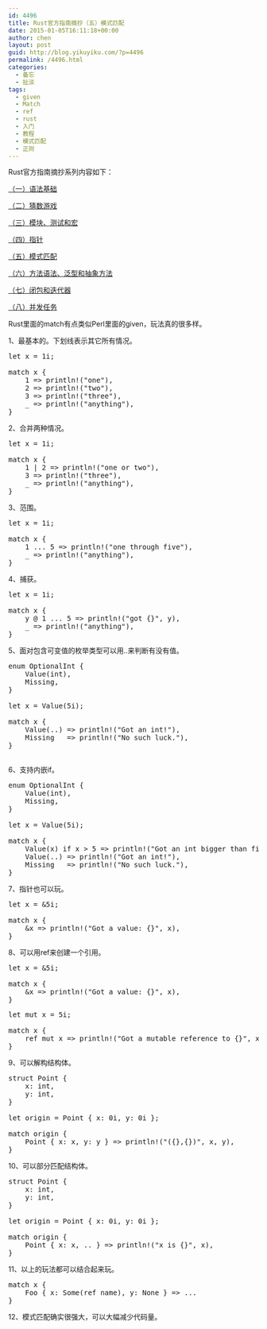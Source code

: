 ```yaml
---
id: 4496
title: Rust官方指南摘抄（五）模式匹配
date: 2015-01-05T16:11:18+00:00
author: chen
layout: post
guid: http://blog.yikuyiku.com/?p=4496
permalink: /4496.html
categories:
  - 备忘
  - 扯淡
tags:
  - given
  - Match
  - ref
  - rust
  - 入门
  - 教程
  - 模式匹配
  - 正则
---
```

Rust官方指南摘抄系列内容如下：
  
[（一）语法基础](http://blog.yikuyiku.com/?p=4442 "Rust官方指南摘抄（一）语法基础")
  
[（二）猜数游戏](http://blog.yikuyiku.com/?p=4460 "Rust官方指南摘抄（二）猜数游戏")
  
[（三）模块、测试和宏](http://blog.yikuyiku.com/?p=4478 "Rust官方指南摘抄（三）模块、测试和宏")
  
[（四）指针](http://blog.yikuyiku.com/?p=4485 "Rust官方指南摘抄（四）指针")
  
[（五）模式匹配](http://blog.yikuyiku.com/?p=4496 "Rust官方指南摘抄（五）模式匹配")
  
[（六）方法语法、泛型和抽象方法](http://blog.yikuyiku.com/?p=4500 "Rust官方指南摘抄（六）方法语法、泛型和抽象方法")
  
[（七）闭包和迭代器](http://blog.yikuyiku.com/?p=4508 "Rust官方指南摘抄（七）闭包和迭代器")
  
[（八）并发任务](http://blog.yikuyiku.com/?p=4510 "Rust官方指南摘抄（八）并发任务")

Rust里面的match有点类似Perl里面的given，玩法真的很多样。

1、最基本的。下划线表示其它所有情况。

<pre>let x = 1i;

match x {
    1 => println!("one"),
    2 => println!("two"),
    3 => println!("three"),
    _ => println!("anything"),
}
</pre>

2、合并两种情况。

<pre>let x = 1i;

match x {
    1 | 2 => println!("one or two"),
    3 => println!("three"),
    _ => println!("anything"),
}
</pre>

3、范围。

<pre>let x = 1i;

match x {
    1 ... 5 => println!("one through five"),
    _ => println!("anything"),
}
</pre>

4、捕获。

<pre>let x = 1i;

match x {
    y @ 1 ... 5 => println!("got {}", y),
    _ => println!("anything"),
}
</pre>

5、面对包含可变值的枚举类型可以用..来判断有没有值。

<pre>enum OptionalInt {
    Value(int),
    Missing,
}

let x = Value(5i);

match x {
    Value(..) => println!("Got an int!"),
    Missing   => println!("No such luck."),
}

</pre>

6、支持内嵌if。

<pre>enum OptionalInt {
    Value(int),
    Missing,
}

let x = Value(5i);

match x {
    Value(x) if x > 5 => println!("Got an int bigger than five!"),
    Value(..) => println!("Got an int!"),
    Missing   => println!("No such luck."),
}
</pre>

7、指针也可以玩。

<pre>let x = &5i;

match x {
    &x => println!("Got a value: {}", x),
}
</pre>

8、可以用ref来创建一个引用。

<pre>let x = &5i;

match x {
    &x => println!("Got a value: {}", x),
}
</pre>

<pre>let mut x = 5i;

match x {
    ref mut x => println!("Got a mutable reference to {}", x),
}
</pre>

9、可以解构结构体。

<pre>struct Point {
    x: int,
    y: int,
}

let origin = Point { x: 0i, y: 0i };

match origin {
    Point { x: x, y: y } => println!("({},{})", x, y),
}
</pre>

10、可以部分匹配结构体。

<pre>struct Point {
    x: int,
    y: int,
}

let origin = Point { x: 0i, y: 0i };

match origin {
    Point { x: x, .. } => println!("x is {}", x),
}
</pre>

11、以上的玩法都可以结合起来玩。

<pre>match x {
    Foo { x: Some(ref name), y: None } => ...
}
</pre>

12、模式匹配确实很强大，可以大幅减少代码量。
